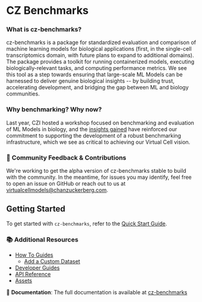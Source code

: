 # CZ Benchmarks

### What is cz-benchmarks?
cz-benchmarks is a package for standardized evaluation and comparison of machine learning models for biological applications (first, in the single-cell transcriptomics domain, with future plans to expand to additional domains). The package provides a toolkit for running containerized models, executing biologically-relevant tasks, and computing performance metrics. We see this tool as a step towards ensuring that large-scale ML Models can be harnessed to deliver genuine biological insights -- by building trust, accelerating development, and bridging the gap between ML and biology communities.

### Why benchmarking? Why now?
Last year, CZI hosted a workshop focused on benchmarking and evaluation of ML Models in biology, and the [insights gained](https://virtualcellmodels.cziscience.com/micro-pub/benchmarking-workshop) have reinforced our commitment to supporting the development of a robust benchmarking infrastructure, which we see as critical to achieving our Virtual Cell vision.

### 💬 Community Feedback & Contributions
We're working to get the alpha version of cz-benchmarks stable to build with the community. In the meantime, for issues you may identify, feel free to open an issue on GitHub or reach out to us at [virtualcellmodels@chanzuckerberg.com](mailto:virtualcellmodels@chanzuckerberg.com).

## Getting Started

To get started with `cz-benchmarks`, refer to the [Quick Start Guide](https://chanzuckerberg.github.io/cz-benchmarks/quick_start.html).


### 📚 Additional Resources

- [How To Guides](https://chanzuckerberg.github.io/cz-benchmarks/how_to_guides/index.html)
    - [Add a Custom Dataset](https://chanzuckerberg.github.io/cz-benchmarks/how_to_guides/add_custom_dataset.html)
- [Developer Guides](https://chanzuckerberg.github.io/cz-benchmarks/developer_guides/index.html)
- [API Reference](https://chanzuckerberg.github.io/cz-benchmarks/api_reference.html)
- [Assets](https://chanzuckerberg.github.io/cz-benchmarks/assets.html)

📖 **Documentation**: The full documentation is available at [cz-benchmarks](https://chanzuckerberg.github.io/cz-benchmarks/)